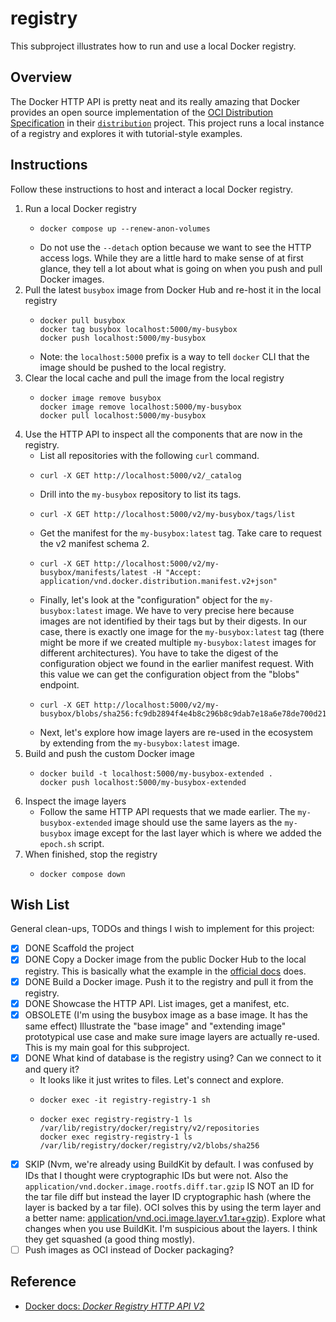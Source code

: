 # registry

This subproject illustrates how to run and use a local Docker registry.


## Overview

The Docker HTTP API is pretty neat and its really amazing that Docker provides an open source implementation of the
[OCI Distribution Specification](https://github.com/opencontainers/distribution-spec) in their [`distribution`](https://github.com/distribution/distribution)
project. This project runs a local instance of a registry and explores it with tutorial-style examples.


## Instructions

Follow these instructions to host and interact a local Docker registry.

1. Run a local Docker registry
   * ```shell
     docker compose up --renew-anon-volumes
     ```
   * Do not use the `--detach` option because we want to see the HTTP access logs. While they are a little hard to make
     sense of at first glance, they tell a lot about what is going on when you push and pull Docker images.
2. Pull the latest `busybox` image from Docker Hub and re-host it in the local registry
   * ```shell
     docker pull busybox
     docker tag busybox localhost:5000/my-busybox
     docker push localhost:5000/my-busybox
     ```
   * Note: the `localhost:5000` prefix is a way to tell `docker` CLI that the image should be pushed to the local registry. 
3. Clear the local cache and pull the image from the local registry
   * ```shell
     docker image remove busybox
     docker image remove localhost:5000/my-busybox
     docker pull localhost:5000/my-busybox
     ```
4. Use the HTTP API to inspect all the components that are now in the registry.
   * List all repositories with the following `curl` command.
   * ```shell
     curl -X GET http://localhost:5000/v2/_catalog
     ```
   * Drill into the `my-busybox` repository to list its tags.
   * ```shell
     curl -X GET http://localhost:5000/v2/my-busybox/tags/list
     ```
   * Get the manifest for the `my-busybox:latest` tag. Take care to request the v2 manifest schema 2.
   * ```shell
     curl -X GET http://localhost:5000/v2/my-busybox/manifests/latest -H "Accept: application/vnd.docker.distribution.manifest.v2+json"
     ```
   * Finally, let's look at the "configuration" object for the `my-busybox:latest` image. We have to very precise here
     because images are not identified by their tags but by their digests. In our case, there is exactly one image for
     the `my-busybox:latest` tag (there might be more if we created multiple `my-busybox:latest` images for different
     architectures). You have to take the digest of the configuration object we found in the earlier manifest request.
     With this value we can get the configuration object from the "blobs" endpoint.
   * ```shell
     curl -X GET http://localhost:5000/v2/my-busybox/blobs/sha256:fc9db2894f4e4b8c296b8c9dab7e18a6e78de700d21bc0cfaf5c78484226db9c
     ```
   * Next, let's explore how image layers are re-used in the ecosystem by extending from the `my-busybox:latest` image. 
5. Build and push the custom Docker image
   * ```shell
     docker build -t localhost:5000/my-busybox-extended .
     docker push localhost:5000/my-busybox-extended
     ```
6. Inspect the image layers
   * Follow the same HTTP API requests that we made earlier. The `my-busybox-extended` image should use the same layers
     as the `my-busybox` image except for the last layer which is where we added the `epoch.sh` script.
7. When finished, stop the registry
   * ```shell
     docker compose down
     ```



## Wish List

General clean-ups, TODOs and things I wish to implement for this project:

* [x] DONE Scaffold the project
* [x] DONE Copy a Docker image from the public Docker Hub to the local registry. This is basically what the example in the
  [official docs](https://docs.docker.com/registry/deploying/) does. 
* [x] DONE Build a Docker image. Push it to the registry and pull it from the registry.
* [x] DONE Showcase the HTTP API. List images, get a manifest, etc.
* [x] OBSOLETE (I'm using the busybox image as a base image. It has the same effect) Illustrate the "base image" and "extending image" prototypical use case and make sure image layers are actually
  re-used. This is my main goal for this subproject.
* [x] DONE What kind of database is the registry using? Can we connect to it and query it?
   * It looks like it just writes to files. Let's connect and explore.
   * ```shell
     docker exec -it registry-registry-1 sh
     ```
   * ```shell
     docker exec registry-registry-1 ls /var/lib/registry/docker/registry/v2/repositories
     docker exec registry-registry-1 ls /var/lib/registry/docker/registry/v2/blobs/sha256
     ```
* [x] SKIP (Nvm, we're already using BuildKit by default. I was confused by IDs that I thought were cryptographic IDs
  but were not. Also the `application/vnd.docker.image.rootfs.diff.tar.gzip` IS NOT an ID for the tar file diff but instead
  the layer ID cryptographic hash (where the layer is backed by a tar file). OCI solves this by using the term layer and
  a better name: [application/vnd.oci.image.layer.v1.tar+gzip](https://github.com/opencontainers/image-spec/blob/main/media-types.md#applicationvndociimagelayerv1targzip)). Explore what changes when you use BuildKit. I'm suspicious about the layers. I think they get squashed (a good thing mostly).
* [ ] Push images as OCI instead of Docker packaging?

## Reference

* [Docker docs: *Docker Registry HTTP API V2*](https://docs.docker.com/registry/spec/api/)
